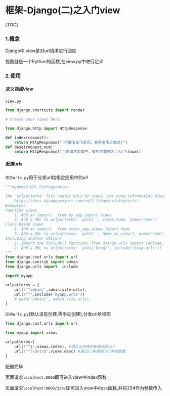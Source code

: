 # 框架-Django(二)之入门view

[TOC]



### 1.概念

Django中,view是对url请求进行回应

视图就是一个Python的函数,在view.py中进行定义



### 2.使用

##### 定义视图view

`view.py`

```python
from django.shortcuts import render

# Create your views here.

from django.http import HttpResponse

def index(request):
    return HttpResponse("[打破玉龙飞采风，顿开金所走蛟龙]")
def desc(request,num):
    return HttpResponse("当前请求页面中，收到的数据为：%s"%(num))
```



##### 配置urls

`项目urls.py`用于分发url给指定应用中的url

```python
"""mydemo3 URL Configuration

The `urlpatterns` list routes URLs to views. For more information please see:
    https://docs.djangoproject.com/en/2.1/topics/http/urls/
Examples:
Function views
    1. Add an import:  from my_app import views
    2. Add a URL to urlpatterns:  path('', views.home, name='home')
Class-based views
    1. Add an import:  from other_app.views import Home
    2. Add a URL to urlpatterns:  path('', Home.as_view(), name='home')
Including another URLconf
    1. Import the include() function: from django.urls import include, path
    2. Add a URL to urlpatterns:  path('blog/', include('blog.urls'))
"""
from django.conf.urls import url
from django.contrib import admin
from django.urls import  include

import myapp

urlpatterns = [
    url(r'^admin/',admin.site.urls),
    url(r'^',include('myapp.urls'))
    # path('admin/', admin.site.urls),
]

```



`应用urls.py`(默认没有创建,需手动创建),分发url给视图

```python
from django.conf.urls import url

from myapp import views

urlpatterns=[
    url(r'^$',views.index), #通过正则来判断接收的url
    url(r'^(\d+)/$',views.desc) #通过()来接收url中的数据
]
```



配置完毕

页面请求`localhost:8000`即可进入view中index函数

页面请求`localhost:8000/234/`即可进入view中desc函数,并将234作为参数传入



